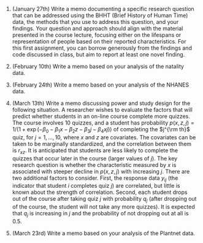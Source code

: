 1. (January 27th) Write a memo documenting a specific research question
that can be addressed using the BHHT (Brief History of Human Time) data,
the methods that you use to address this question, and your findings.
Your question and approach should align with the material presented in the
course lecture, focusing either on the lifespans or representation of people based
on their reported characteristics.  For this first assignment, you can
borrow generously from the findings and code discussed in class, but
aim to report at least one novel finding.

2. (February 10th) Write a memo based on your analysis of the natality
data.

3. (February 24th) Write a memo based on your analysis of the NHANES data.

4. (March 13th) Write a memo discussing power and study design for the following
situation.  A researcher wishes to evaluate the factors that will predict whether students
in an on-line course complete more quizzes.  The course involves 10 quizzes, and a student
has probability
$p(x, z, j) = 1 / (1 + \exp(-\beta_0 - \beta_1x - \beta_2z - \beta_3j - \beta_4xj))$
of completing the $j^{\rm th}$ quiz, for $j=1, \ldots, 10$,
where $x$ and $z$ are covariates.  The covariates can be taken to be marginally
standardized, and the correlation between them is $r_{xz}$.  It is anticipated
that students are less likely to complete the quizzes that occur later in the course
(larger values of $j$).  The key research question is whether the characteristic
measured by $x$ is associated with steeper decline in $p(x, z, j)$ with increasing $j$.
There are two additional factors to consider.  First, the response data $y_{ij}$
(the indicator that student $i$ completes quiz $j$) are correlated, but little
is known about the strength of correlation.  Second,
each student drops out of the course after taking quiz $j$ with probability $q_j$
(after dropping out of the course, the student will not take any more quizzes).  It
is expected that $q_j$ is increasing in $j$ and the probability of not dropping out
at all is $0.5$.

5. (March 23rd) Write a memo based on your analysis of the Plantnet data.
